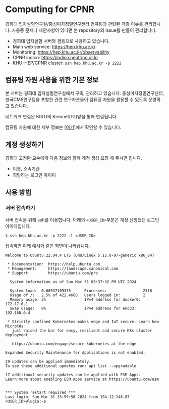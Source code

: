 # Computing for CPNR
경희대 입자실험연구실/중성미자정밀연구센터 컴퓨팅과 관련된 각종 이슈를 관리합니다.
사용중 문제나 제안사항이 있다면 본 repository의 issue를 만들어 관리합니다.

- 경희대 입자실험 서버와 겸용으로 사용하고 있습니다.
- Main web service: https://hep.khu.ac.kr
- Monitoring: https://hep.khu.ac.kr/observability
- CPNR indico: https://indico.neutrino.or.kr
- KHU-HEP/CPNR cluster: `ssh hep.khu.ac.kr -p 2222`

## 컴퓨팅 자원 사용을 위한 기본 정보
본 서버는 경희대 입자실험연구실에서 구축, 관리하고 있습니다. 중성미자정밀연구센터, 한국CMS연구팀을 포함한
관련 연구자분들이 컴퓨팅 자원을 활용할 수 있도록 운영하고 있습니다.

네트워크 연결은 KISTI의 Kreonet(1G)망을 통해 연결됩니다.

컴퓨팅 자원에 대한 세부 정보는 [[여기]](https://github.com/cpnr/computing/blob/main/Resources.md)에서 확인할 수 있습니다.

## 계정 생성하기
경희대 고정환 교수에게 다음 정보와 함께 계정 생성 요청 해 주시면 됩니다.
- 이름, 소속기관
- 희망하는 로그인 아이디

## 사용 방법
### 서버 접속하기
서버 접속을 위해 ssh를 이용합니다. 아래의 `<USER_ID>`부분은 계정 신청했던 로그인 아이디입니다.
```
$ ssh hep.khu.ac.kr -p 2222 -l <USER_ID>
```

접속하면 아래 예시와 같은 화면이 나타납니다.
```
Welcome to Ubuntu 22.04.4 LTS (GNU/Linux 5.15.0-97-generic x86_64)

 * Documentation:  https://help.ubuntu.com
 * Management:     https://landscape.canonical.com
 * Support:        https://ubuntu.com/pro

  System information as of Sun Mar 31 03:37:32 PM UTC 2024

  System load:  0.00537109375      Processes:                2318
  Usage of /:   2.5% of 422.46GB   Users logged in:          2
  Memory usage: 3%                 IPv4 address for docker0: 172.17.0.1
  Swap usage:   0%                 IPv4 address for eno33:   192.168.0.4

 * Strictly confined Kubernetes makes edge and IoT secure. Learn how MicroK8s
   just raised the bar for easy, resilient and secure K8s cluster deployment.

   https://ubuntu.com/engage/secure-kubernetes-at-the-edge

Expanded Security Maintenance for Applications is not enabled.

29 updates can be applied immediately.
To see these additional updates run: apt list --upgradable

17 additional security updates can be applied with ESM Apps.
Learn more about enabling ESM Apps service at https://ubuntu.com/esm


*** System restart required ***
Last login: Sun Mar 31 13:59:58 2024 from 194.12.146.87
<USER_ID>@lugia:~$ 
```

